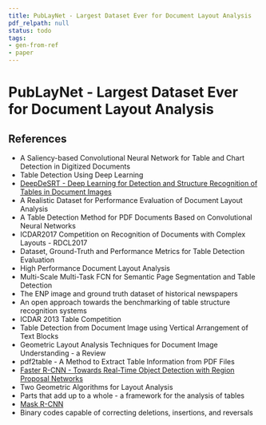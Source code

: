```yaml
---
title: PubLayNet - Largest Dataset Ever for Document Layout Analysis
pdf_relpath: null
status: todo
tags:
- gen-from-ref
- paper
---
```


# PubLayNet - Largest Dataset Ever for Document Layout Analysis

## References

- A Saliency-based Convolutional Neural Network for Table and Chart Detection in Digitized Documents
- Table Detection Using Deep Learning
- [DeepDeSRT - Deep Learning for Detection and Structure Recognition of Tables in Document Images](./deepdesrt-deep-learning-for-detection-and-structure-recognition-of-tables-in-document-images.md)
- A Realistic Dataset for Performance Evaluation of Document Layout Analysis
- A Table Detection Method for PDF Documents Based on Convolutional Neural Networks
- ICDAR2017 Competition on Recognition of Documents with Complex Layouts - RDCL2017
- Dataset, Ground-Truth and Performance Metrics for Table Detection Evaluation
- High Performance Document Layout Analysis
- Multi-Scale Multi-Task FCN for Semantic Page Segmentation and Table Detection
- The ENP image and ground truth dataset of historical newspapers
- An open approach towards the benchmarking of table structure recognition systems
- ICDAR 2013 Table Competition
- Table Detection from Document Image using Vertical Arrangement of Text Blocks
- Geometric Layout Analysis Techniques for Document Image Understanding - a Review
- pdf2table - A Method to Extract Table Information from PDF Files
- [Faster R-CNN - Towards Real-Time Object Detection with Region Proposal Networks](./faster-r-cnn-towards-real-time-object-detection-with-region-proposal-networks.md)
- Two Geometric Algorithms for Layout Analysis
- Parts that add up to a whole - a framework for the analysis of tables
- [Mask R-CNN](./mask-r-cnn.md)
- Binary codes capable of correcting deletions, insertions, and reversals
